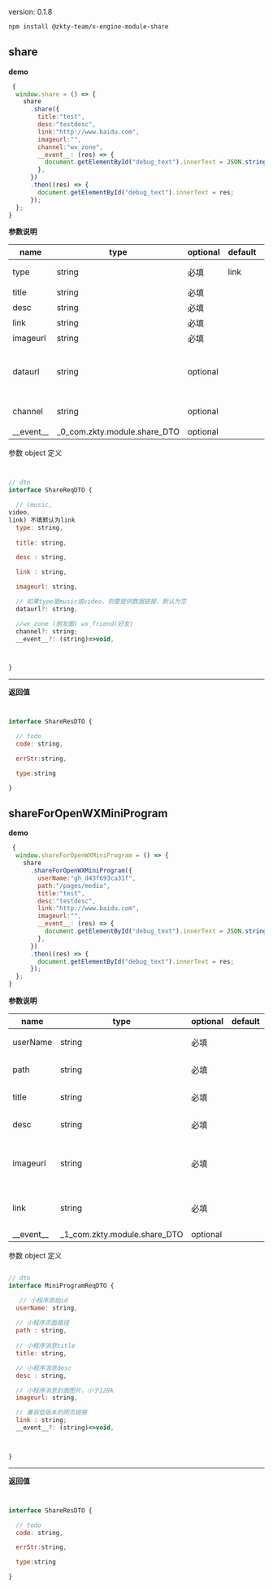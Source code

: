 
version: 0.1.8
``` bash
npm install @zkty-team/x-engine-module-share
```



## share



**demo**
``` js
 {
  window.share = () => {
    share
      .share({
        title:"test",
        desc:"testdesc",
        link:"http://www.baidu.com",
        imageurl:"",
        channel:"wx_zone",
        __event__: (res) => {
          document.getElementById("debug_text").innerText = JSON.stringify(res);
        },
      })
      .then((res) => {
        document.getElementById("debug_text").innerText = res;
      });
  };
}
``` 

	
**参数说明**

| name                        | type      | optional | default   | comment  |
| --------------------------- | --------- | -------- | --------- |--------- |
| type | string | 必填 | link |  (music,video,link) 不填默认为link |
| title | string | 必填 |  |  |
| desc | string | 必填 |  |  |
| link | string | 必填 |  |  |
| imageurl | string | 必填 |  |  |
| dataurl | string | optional |  |  如果type是music或video，则要提供数据链接，默认为空 |
| channel | string | optional |  | wx_zone (朋友圈) wx_friend(好友) |
| \_\_event\_\_ | _0_com.zkty.module.share_DTO | optional |  |  |


参数 object  定义
``` js


// dto
interface ShareReqDTO {

  // (music,
video,
link) 不填默认为link
  type: string,
 
  title: string,

  desc : string,

  link : string,

  imageurl: string,

  // 如果type是music或video，则要提供数据链接，默认为空
  dataurl?: string,

  //wx_zone (朋友圈) wx_friend(好友)
  channel?: string;
  __event__?: (string)=>void,



}
``` 


---------------------
**返回值**
``` js


interface ShareResDTO {

  // todo 
  code: string,

  errStr:string,

  type:string

}
``` 




## shareForOpenWXMiniProgram



**demo**
``` js
 {
  window.shareForOpenWXMiniProgram = () => {
    share
      .shareForOpenWXMiniProgram({
		userName:"gh_d43f693ca31f",
		path:"/pages/media",
        title:"test",
        desc:"testdesc",
        link:"http://www.baidu.com",
        imageurl:"",
        __event__: (res) => {
          document.getElementById("debug_text").innerText = JSON.stringify(res);
        },
      })
      .then((res) => {
        document.getElementById("debug_text").innerText = res;
      });
  };
}
``` 

	
**参数说明**

| name                        | type      | optional | default   | comment  |
| --------------------------- | --------- | -------- | --------- |--------- |
| userName | string | 必填 |  |  小程序原始id |
| path | string | 必填 |  |  小程序页面路径 |
| title | string | 必填 |  |  小程序消息title |
| desc | string | 必填 |  |  小程序消息desc |
| imageurl | string | 必填 |  |  小程序消息封面图片，小于128k |
| link | string | 必填 |  |  兼容低版本的网页链接 |
| \_\_event\_\_ | _1_com.zkty.module.share_DTO | optional |  |  |


参数 object  定义
``` js

// dto
interface MiniProgramReqDTO {

   // 小程序原始id
  userName: string,
 
  // 小程序页面路径
  path : string,
 
  // 小程序消息title
  title: string,

  // 小程序消息desc
  desc : string,

  // 小程序消息封面图片，小于128k
  imageurl: string,

  // 兼容低版本的网页链接
  link : string;
  __event__?: (string)=>void,



}
``` 


---------------------
**返回值**
``` js


interface ShareResDTO {

  // todo 
  code: string,

  errStr:string,

  type:string

}
``` 



    